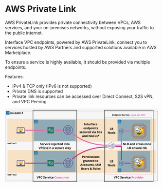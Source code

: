 # AWS Private Link

AWS PrivateLink provides private connectivity between VPCs, AWS services, and your on-premises networks, without exposing your traffic to the public internet.

Interface VPC endpoints, powered by AWS PrivateLink, connect you to services hosted by AWS Partners and supported solutions available in AWS Marketplace.

To ensure a service is highly available, it should be provided via multiple endpoints.

Features:
- IPv4 & TCP only (IPv6 is not supported)
- Private DNS is supported
- Private link resources can be accessed over Direct Connect, S2S vPN, and VPC Peering.

![Private Link](../static/images/privatelink.png)